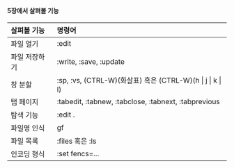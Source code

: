 #### 5장에서 살펴볼 기능

|살펴볼 기능   |명령어 |
|:-------------|:------|
|파일 열기     |:edit|
|파일 저장하기 |:write, :save, :update|
|창 분할       |:sp, :vs, (CTRL-W)(화살표) 혹은 (CTRL-W)(h \| j \| k \| l)|
|탭 페이지     |:tabedit, :tabnew, :tabclose, :tabnext, :tabprevious|
|탐색 기능     |:edit .|
|파일명 인식   |gf|
|파일 목록     |:files 혹은 :ls|
|인코딩 형식   |:set fencs=...|



